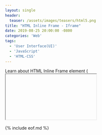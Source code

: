 ```yaml
---
layout: single
header: 
  teaser: /assets/images/teasers/html5.png
title: "HTML Inline Frame - Iframe"
date: 2019-08-25 20:00:00 -0800
categories: 'Web'
tags: 
  - 'User Interface(UI)'
  - 'JavaScript'
  - 'HTML-CSS'
---
```

Learn about HTML Inline Frame element (<iframe>)  through some examples.

## What is Iframe
HTML iframes are used to embed another webpage into a webpage. The embedded webpage can be from a different domain. However, for security reason, you will have limited control to the embedded webpage that is from a different origin.  

### Embed A Local Webpage
You can embed your own webpages using an iframe. For example, you have a homepage and webpage1. You can then embed webpage1 on your homepage using an iframe.      

You can give it a try by downloading <a href='/assets/html/homepage.html' download='homepage.html'>homepage.html</a> and <a href='/assets/html/homepage.html' download='webpage1.html'>webpage1.html</a>. Otherwise, you can save the following HTML in 2 files: homepage.html and webpage1.html. After you have these 2 HTML files, you can drag and drop homepage.html onto a browser window to open it.   

**homepage.html**  

```html
<!DOCTYPE html>
<html lang="en">
<head>
  <meta charset="UTF-8">
  <title>HomePage</title>
</head>
<body>
  <h1>Homepage</h1>
  <p>Webpages embedded in an Iframe below</p>
  <iframe 
    title="Homepage Iframes"
    src="webpage1.html" 
    width="350" height="350">
    <p>iframes are not supported by this browser.</p>
  </iframe>
</body>
</html>
```  
**Note**    
1) The \<p\> element within iframe tags is used to notify users when iframe is not supported by the browser they are using. The text in the \<p\> element won't appear if iframe is supported.  

2) If the html files are in the same folder, you don’t have to specify `./` path.  

**webpage1.html**   

```html
<!DOCTYPE html>
<html lang="en">
<head>
  <meta charset="UTF-8">
  <title>WebPage 1</title>
</head>
<body>
  <h1>Webpage 1</h1>
  <p>My Webpage Content</p>
</body>
</html>
```  

You will see this when you open `homepage.html` file on Google Chrome.   

![Embed https://jun711.github.io Using An Iframe](/assets/images/2019-08-25-html-iframe-101/embed-webpages-on-homepage.png)


### Embed Jun711 Blog In An Iframe
You can download <a href='/assets/html/jun-iframe.html' download='jun-iframe.html'>jun-iframe.html</a> or save the following HTML as `jun-iframe.html`. Then, open it using a browser to experience loading a webpage using an \<iframe\> first-hand. You can drag and drop the HTML file onto a browser window to open it.   
```html
<!DOCTYPE html>
<html lang="en">
<head>
  <meta charset="UTF-8">
  <meta 
    name="viewport" 
    content="width=device-width, initial-scale=1.0">
  <meta 
    http-equiv="X-UA-Compatible" 
    content="ie=edge">
  <title>Jun711</title>
</head>
<body>
  <h1>Jun's Blog</h1>
  <p>My website embedded in an Iframe below</p>
  <iframe 
    title="Jun711 Blog"
    src="https://jun711.github.io" 
    width="500" height="500">
  </iframe>
  <style>
    iframe {
      border: 1px solid black;
    }
  </style>
</body>
</html>
```  

You will see this when you open the above HTML file on Google Chrome.   

![Embed https://jun711.github.io Using An Iframe](/assets/images/2019-08-25-html-iframe-101/embed-jun711-blog-using-an-iframe.png)

### Scripting - Accessing Iframe Window and Document Objects
You can access embedded webpages Window and Document objects using `contentWindow` and `contentDocument` properties of an iframe DOM object(`HTMLIFrameElement`). You can also access document object via `contentWindow.document` object.   

```javascript
const myIframe = document.getElementById("myIframe");

function accessIframe() {
  const iframeWindow = myIframe.contentWindow;
  const iframeDocument = myIframe.contentDocument;

  console.log('iframeWindow: ', iframeWindow);
  console.log('iframeWindow: ', iframeWindow.document);
  console.log('iframeWindow: ', iframeDocument);
}
```

You can add an id `myIframe` to your iframe element and add the following JavaScript in `homepage.html` that is created earlier. Then, open up your browser DevTools and reload the page to see what's printed on the console.  

**homepage.html**  

```html
<!DOCTYPE html>
<html lang="en">
<head>
  <meta charset="UTF-8">
  <title>HomePage</title>
</head>
<body>
  <h1>Homepage</h1>
  <p>Webpages embedded in an Iframe below</p>
  <iframe 
    id="myIframe"
    title="Homepage Iframes"
    src="webpage1.html" 
    width="350" height="350">
  </iframe>
  <script>
    const myIframe = document.getElementById("myIframe");

    function accessIframe() {
      const iframeWindow = myIframe.contentWindow;
      const iframeDocument = myIframe.contentDocument;

      console.log('iframeWindow: ', iframeWindow);
      console.log('iframeWindow: ', iframeWindow.document);
      console.log('iframeWindow: ', iframeDocument);
    }

    accessIframe()
  </script>
</body>
</html>
```

An embedded webpage(webpage loaded using iframe) can access its parent window using `window.parent` object.   

```javascript
const parentWindow = window.parent;
```

#### Cross-Origin Error  
You probably will see `DOMException` error if you try to access an iframe window properties or window.parent using local HTML files.   

```javascript
Uncaught DOMException: Blocked a frame with origin "null"   
from accessing a cross-origin frame.
```

This is because script access to an iframe's content is controlled by the same-origin policy. Scripts cannot access other window objects' properties if the parent webpage and embedded webpage have different origins.   

Instead, you should use `Window.postMessage()` method for cross-origin communication.    

### Switching Iframe Webpages  
You can switch embedded webpages by using an anchor element(\<a\>). To switch iframe webpages, you should give the iframe element a name via its `name` attribute. Then, an anchor element can target an iframe element via its `target` attribute. 

For example:  
```html
<a href="webpage1.html" target="myIframe">Webpage 1</a>

<iframe 
  name="myIframe"
  width="500" height="500">
</iframe>
```

To see a complete example, you can save the following HTML in an html file: homepage.html or download <a href='/assets/html/homepage.html' download='complete-homepage.html'>homepage.html</a>. Then, you can drag and drop the HTML file onto a browser window to open it.   

```html
<!DOCTYPE html>
<html lang="en">
<head>
  <meta charset="UTF-8">
  <meta 
    name="viewport" 
    content="width=device-width, initial-scale=1.0">
  <meta 
    http-equiv="X-UA-Compatible" 
    content="ie=edge">
  <title>Homepage</title>
</head>
<body>
  <h1>Homepage</h1>
  <a 
    href="https://jun711.github.io" 
    target="homepageIframe">Jun's blog</a>
  <br /><br />
  <a 
    href="webpage1.html" 
    target="homepageIframe">Webpage 1</a>
  <br />
  <p>My website embedded in an Iframe below</p>
  <iframe 
    title="Homepage Iframes"
    name="homepageIframe"
    src="https://jun711.github.io" 
    width="500" height="500">
    <p>iframes are not supported by this browser.</p>
  </iframe>
  <style>
    iframe {
      border: 1px solid black;
    }
  </style>
</body>
</html>
```  

### Embed Youtube Iframe
To test using a real world example, you can get HTML iframe code for a YouTube video and include it in your webpage HTML.  

1. Open up a YouTube video that you want to embed. 

2. Click `share` button and a list of share options will appear.   
![Embed YouTube Video Using An Iframe](/assets/images/2019-08-25-html-iframe-101/embed-youtube-video.png)

3. Select `embed` and HTML to embed that video will be generated.  
![Embed YouTube Video Using An Iframe](/assets/images/2019-08-25-html-iframe-101/youtube-video-iframe-html.png)

4. Click `COPY` to copy the video iframe.  

Iframe for a YouTube video looks like this:  
```html
<iframe 
  width="560" height="315" 
  src="https://www.youtube.com/embed/x0tz7nofFH4" 
  frameborder="0" 
  allow="accelerometer; autoplay; encrypted-media; 
    gyroscope; picture-in-picture" 
  allowfullscreen></iframe>
```

The following is an example of a YouTube video embedded on my blog using HTML iframe.  
<iframe width="560" height="315" src="https://www.youtube.com/embed/x0tz7nofFH4" frameborder="0" allow="accelerometer; autoplay; encrypted-media; gyroscope; picture-in-picture" allowfullscreen></iframe>

{% include eof.md %}